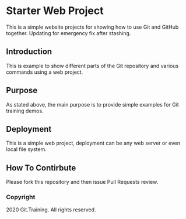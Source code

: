 # Starter Web Project

This is a simple website projects for showing how to use Git and GitHub together. Updating for emergency fix after stashing.

## Introduction

This is example to show different parts of the Git repository and various commands using a web project.

## Purpose

As stated above, the main purpose is to provide simple examples for Git training demos.

## Deployment

This is a simple web project, deployment can be any web server or even local file system.

## How To Contirbute

Please fork this repository and then issue Pull Requests review.

### Copyright

2020 Git.Training. All rights reserved.